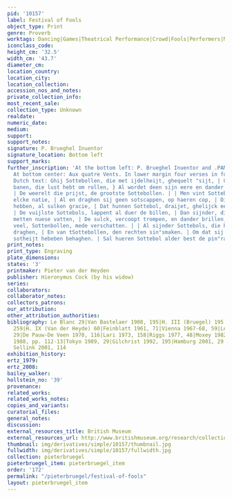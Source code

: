 ```yaml
---
pid: '10157'
label: Festival of Fools
object_type: Print
genre: Proverb
worktags: Dancing|Games|Theatrical Performance|Crowd|Fools|Performers|Musical instruments
iconclass_code:
height_cm: '32.5'
width_cm: '43.7'
diameter_cm:
location_country:
location_city:
location_collection:
accession_nos_and_notes:
private_collection_info:
most_recent_sale:
collection_type: Unknown
realdate:
numeric_date:
medium:
support:
support_notes:
signature: P. Brueghel Inuentor
signature_location: Bottom left
support_marks:
further_inscription: 'At the bottom left: P. Brueghel Inuentor and .PAME. [monogram].
  At bottom center: Aux quatre Vents. In lower margin four verses in four lines of
  Dutch text: Ghij Sottebollen, die met ijdelheijt, ghequelt "sijt, | Compt al ter
  banen, die lust hebt om rollen, } Al wordet deen sijn eere en dander tgelt" quijt,
  | De weerelt die prijst, de grootste Sottebollen. | | Men vint Sottebols, onder
  elcke natie, | Al en draghen sij geen sotscappen, op haeren cop, | Die int dansen
  hebben, al sulken gracie, | Dat hunnen Sottebol, draijet, ghelijck eenen top. |
  | De vuijlste Sottebols, lappent al duer de billen, | Dan sijnder, die d''een dander,
  metten nuese vatten, | De sulck, vercoopt trompen, en dander brillen, | Daer sij
  veel, Sottenbollen, mede verschatten. | | Al sijnder Sottebols, die haer wijbelijck
  draghen, | En van tSottebollen, den rechten sin"smaken. | Om dat sij in hun selfs
  sotheijt hebeben behaghen. | Sal hueren Sottebol alder best de pin"raken.'
print_notes:
print_type: Engraving
plate_dimensions:
states: '3'
printmaker: Pieter van der Heyden
publisher: Hieronymus Cock (by his widow)
series:
collaborators:
collaborator_notes:
collectors_patrons:
our_attribution:
other_attribution_authorities:
bibliography: Le Blanc 29|Van Bastelaer 1908, 195|H. III (Bruegel) 195|H. IV (Cock)
  259|H. IX (Van der Heyde) 60|Feinblatt 1961, 71|Vienna 1967-68, 59|Lebeer 1969,
  29|De Pauw-De Veen 1970, 116|Lari 1973, 158|Riggs 1977, 48|Moxey 1982|Marijnissen
  1988, pp. 112-13|Tokyo 1989, 29|Gilchrist 1992, 195|Hamburg 2001, 29|Orenstein and
  Sellink 2001, 114
exhibition_history:
ertz_1979:
ertz_2008:
bailey_walker:
hollstein_no: '39'
provenance:
related_works:
related_works_notes:
copies_and_variants:
curatorial_files:
general_notes:
discussion:
external_resources_title: British Museum
external_resources_url: http://www.britishmuseum.org/research/collection_online/collection_object_details.aspx
thumbnail: img/derivatives/simple/10157/thumbnail.jpg
fullwidth: img/derivatives/simple/10157/fullwidth.jpg
collection: pieterbruegel
pieterbruegel_item: pieterbruegel_item
order: '172'
permalink: "/pieterbruegel/festival-of-fools"
layout: pieterbruegel_item
---
```

